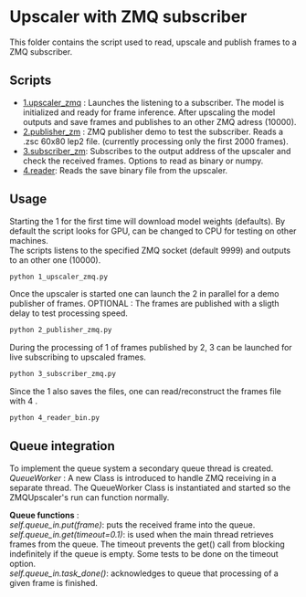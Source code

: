 # Upscaler with ZMQ subscriber

This folder contains the script used to read, upscale and publish frames to a ZMQ subscriber. 

## Scripts

 - [1.upscaler_zmq](./1_upscaler_zmq.py) : Launches the listening to a subscriber. The model is initialized and ready for frame inference. After upscaling the model outputs and save frames and publishes to an other ZMQ adress (10000).  
 - [2.publisher_zm](./2_publisher_zmq.py) : ZMQ publisher demo to test the subscriber. Reads a .zsc 60x80 lep2 file. (currently processing only the first 2000 frames).  
 - [3.subscriber_zm](./3_subscriber_zmq.py): Subscribes to the output address of the upscaler and check the received frames. Options to read as binary or numpy.  
 - [4.reader](./4_reader_bin.py): Reads the save binary file from the upscaler.  

## Usage

Starting the 1 for the first time will download model weights (defaults). By default the script looks for GPU, can be changed to CPU for testing on other machines.  
The scripts listens to the specified ZMQ socket (default 9999) and outputs to an other one (10000).  
```bash 
python 1_upscaler_zmq.py
```
Once the upscaler is started one can launch the 2 in parallel for a demo publisher of frames. OPTIONAL : The frames are published with a sligth delay to test processing speed.  
```bash 
python 2_publisher_zmq.py
```
During the processing of 1 of frames published by 2, 3 can be launched for live subscribing to upscaled frames.  
```bash 
python 3_subscriber_zmq.py
```
Since the 1 also saves the files, one can read/reconstruct the frames file with 4 .  
```bash 
python 4_reader_bin.py
```

## Queue integration 
To implement the queue system a secondary queue thread is created.  
_QueueWorker_ : A new Class is introduced to handle ZMQ receiving in a separate thread.
The QueueWorker Class is instantiated and started so the ZMQUpscaler's run can function normally.

**Queue functions** :   
_self.queue_in.put(frame)_: puts the received frame into the queue.  
_self.queue_in.get(timeout=0.1)_: is used when the main thread retrieves frames from the queue. The timeout prevents the get() call from blocking indefinitely if the queue is empty. Some tests to be done on the timeout option.  
_self.queue_in.task_done()_: acknowledges to queue that processing of a given frame is finished.  

